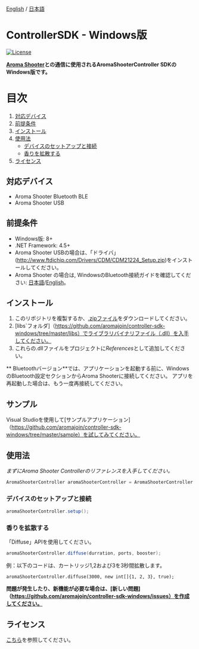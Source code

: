 [English](https://github.com/aromajoin/controller-sdk-windows) / [日本語](README-JP.md)

# ControllerSDK - Windows版

[![License](https://img.shields.io/badge/license-Apache%202-4EB1BA.svg?style=flat-square)](https://www.apache.org/licenses/LICENSE-2.0.html)

**[Aroma Shooter](https://aromajoin.com/hardware/shooters/aroma-shooter-1)との通信に使用されるAromaShooterController SDKのWindows版です。**

# 目次
1. [対応デバイス](#対応デバイス)  
2. [前提条件](#前提条件)
3. [インストール](#インストール)
4. [使用法](#使用法)
    * [デバイスのセットアップと接続](#デバイスのセットアップと接続)
    * [香りを拡散する](#香りを拡散する)
5. [ライセンス](#ライセンス)

## 対応デバイス
* Aroma Shooter Bluetooth BLE  
* Aroma Shooter USB

## 前提条件
* Windows版: 8+
* .NET Framework: 4.5+
* Aroma Shooter USBの場合は、「ドライバ」(http://www.ftdichip.com/Drivers/CDM/CDM21224_Setup.zip)をインストールしてください。
* Aroma Shooter の場合は, WindowsのBluetooth接続ガイドを確認してください: [日本語](https://s3-ap-northeast-1.amazonaws.com/aromajoin-downloads/software/aroma-player/AromaPlayer_Manual_Windows8_BLE_JP.pdf)/[English](https://www.makeuseof.com/tag/set-up-bluetooth-windows-10/)。

## インストール  
1. このリポジトリを複製するか、[.zipファイル](https://github.com/aromajoin/controller-sdk-windows/releases/)をダウンロードしてください。
2. [libs`フォルダ]（https://github.com/aromajoin/controller-sdk-windows/tree/master/libs）でライブラリバイナリファイル（.dll）を入手してください。
3. これらの.dllファイルをプロジェクトに*References*として追加してください。  

** Bluetoothバージョン**では、アプリケーションを起動する前に、WindowsのBluetooth設定セクションからAroma Shooterに接続してください。 アプリを再起動した場合は、もう一度再接続してください。

## サンプル
Visual Studioを使用して[サンプルアプリケーション]（https://github.com/aromajoin/controller-sdk-windows/tree/master/sample）を試してみてください。

## 使用法  
 
*まずにAroma Shooter Controllerのリファレンスを入手してください。*
```C#
AromaShooterController aromaShooterController = AromaShooterController.sharedInstance;
```
### デバイスのセットアップと接続
```C#
aromaShooterController.setup();
```
### 香りを拡散する

「Diffuse」APIを使用してください。
```C#
aromaShooterController.diffuse(durration, ports, booster);
``` 
例：以下のコードは、カートリッジ1,2および3を3秒間拡散します。
```
aromaShooterController.diffuse(3000, new int[]{1, 2, 3}, true);
```

**問題が発生したり、新機能が必要な場合は、[新しい問題]（https://github.com/aromajoin/controller-sdk-windows/issues）を作成してください。**

## ライセンス
[こちら](https://github.com/aromajoin/controller-sdk-windows/blob/master/LICENSE.md)を参照してください。

